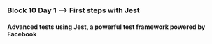 ### Block 10 Day 1 --> First steps with Jest
#### Advanced tests using Jest, a powerful test framework powered by **Facebook**
